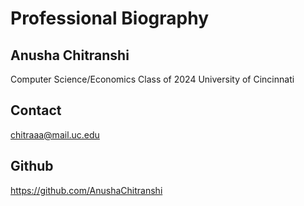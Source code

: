 # Professional Biography 

## Anusha Chitranshi
Computer Science/Economics
Class of 2024
University of Cincinnati 

## Contact
chitraaa@mail.uc.edu

## Github
https://github.com/AnushaChitranshi


